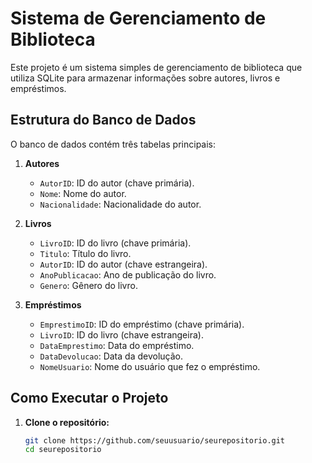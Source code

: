 # Sistema de Gerenciamento de Biblioteca

Este projeto é um sistema simples de gerenciamento de biblioteca que utiliza SQLite para armazenar informações sobre autores, livros e empréstimos.

## Estrutura do Banco de Dados

O banco de dados contém três tabelas principais:

1. **Autores**
   - `AutorID`: ID do autor (chave primária).
   - `Nome`: Nome do autor.
   - `Nacionalidade`: Nacionalidade do autor.

2. **Livros**
   - `LivroID`: ID do livro (chave primária).
   - `Titulo`: Título do livro.
   - `AutorID`: ID do autor (chave estrangeira).
   - `AnoPublicacao`: Ano de publicação do livro.
   - `Genero`: Gênero do livro.

3. **Empréstimos**
   - `EmprestimoID`: ID do empréstimo (chave primária).
   - `LivroID`: ID do livro (chave estrangeira).
   - `DataEmprestimo`: Data do empréstimo.
   - `DataDevolucao`: Data da devolução.
   - `NomeUsuario`: Nome do usuário que fez o empréstimo.

## Como Executar o Projeto

1. **Clone o repositório:**

   ```bash
   git clone https://github.com/seuusuario/seurepositorio.git
   cd seurepositorio
